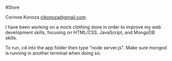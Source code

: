 #Store

Corinne Konoza
cjkonoza@gmail.com

I have been working on a mock clothing store in order to improve my web development skills, focusing on HTML/CSS, JavaScript, and MongoDB skills.

To run, cd into the app folder then type "node server.js". Make sure mongod is running in another terminal when doing so.
